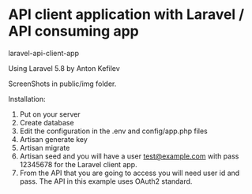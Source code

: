 # API client application with Laravel / API consuming app
laravel-api-client-app

Using Laravel 5.8
by Anton Kefilev

ScreenShots in public/img folder.

Installation:

1. Put on your server
2. Create database
3. Edit the configuration in the .env and config/app.php files
4. Artisan generate key
5. Artisan migrate
6. Artisan seed and you will have a user test@example.com with pass 12345678 for the Laravel client app.
7. From the API that you are going to access you will need user id and pass. The API in this example uses OAuth2 standard.
